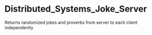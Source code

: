 # Distributed_Systems_Joke_Server
Returns randomized jokes and proverbs from server to each client independently
